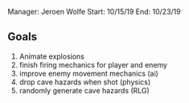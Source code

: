 Manager: Jeroen Wolfe
Start: 10/15/19
End: 10/23/19

## Goals

1. Animate explosions
2. finish firing mechanics for player and enemy
3. improve enemy movement mechanics (ai)
4. drop cave hazards when shot (physics)
5. randomly generate cave hazards (RLG)